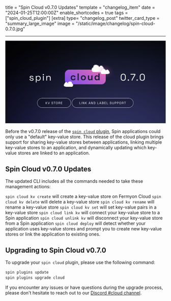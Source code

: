 title = "Spin Cloud v0.7.0 Updates"
template = "changelog_item"
date = "2024-01-25T12:00:00Z"
enable_shortcodes = true
tags = ["spin_cloud_plugin"]
[extra]
type= "changelog_post"
twitter_card_type = "summary_large_image" 
image = "/static/image/changelog/spin-cloud-0.7.0.jpg"

---

<img src="/static/image/changelog/spin-cloud-0.7.0.jpg" alt="Spin Cloud 0.7.0 changelog">

Before the v0.7.0 release of the [`spin cloud` plugin](https://github.com/fermyon/cloud-plugin), Spin applications could only use a "default" key-value store. This release of the cloud plugin brings support for sharing key-value stores between applications, linking multiple key-value stores to an application, and dynamically updating which key-value stores are linked to an application.

<!-- break -->

## Spin Cloud v0.7.0 Updates

The updated CLI includes all the commands needed to take these management actions:

`spin cloud kv create` will create a key-value store on Fermyon Cloud
`spin cloud kv delete` will delete a key-value store
`spin cloud kv rename` will rename a key-value store
`spin cloud kv set` will set key-value pairs in a key-value store
`spin cloud link kv` will connect your key-value store to a Spin application
`spin cloud unlink kv` will disconnect your key-value store from a Spin application
`spin cloud deploy` will detect whether your application uses key-value stores and prompt you to create new key-value stores or link the application to existing ones.

## Upgrading to Spin Cloud v0.7.0

To upgrade your `spin cloud` plugin, please use the following command:

```bash
spin plugins update
spin plugins upgrade cloud
```

If you encounter any issues or have questions during the upgrade process, please don't hesitate to reach out to our [Discord #cloud channel](https://www.fermyon.com/discord).
